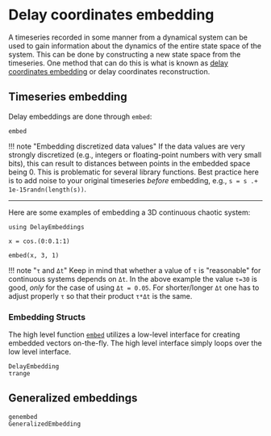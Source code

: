 # Delay coordinates embedding

A timeseries recorded in some manner from a dynamical system can be used to gain information about the dynamics of the entire state space of the system. This can be done by constructing a new state space from the timeseries. One method that can do this is what is known as [delay coordinates embedding](https://en.wikipedia.org/wiki/Takens%27_theorem) or delay coordinates reconstruction.

## Timeseries embedding

Delay embeddings are done through `embed`:
```@docs
embed
```

!!! note "Embedding discretized data values"
    If the data values are very strongly discretized (e.g., integers or floating-point numbers with very small bits), this can result to distances between points in the embedded space being 0. This is problematic for several library functions. Best practice here is to add noise to your original timeseries _before_ embedding, e.g., `s = s .+ 1e-15randn(length(s))`.

---

Here are some examples of embedding a 3D continuous chaotic system:
```@example MAIN
using DelayEmbeddings

x = cos.(0:0.1:1)
```

```@example MAIN
embed(x, 3, 1)
```

!!! note "`τ` and `Δt`"
    Keep in mind that whether a value of `τ` is "reasonable" for continuous systems depends on `Δt`. In the above example the value `τ=30` is good, *only* for the case
    of using `Δt = 0.05`. For shorter/longer `Δt` one has to adjust properly `τ` so that their product `τ*Δt` is the same.

### Embedding Structs
The high level function [`embed`](@ref) utilizes a low-level interface for creating embedded vectors on-the-fly. The high level interface simply loops over the low level interface.
```@docs
DelayEmbedding
τrange
```

## Generalized embeddings
```@docs
genembed
GeneralizedEmbedding
```
